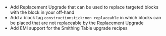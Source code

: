 * Add Replacement Upgrade that can be used to replace targeted blocks with the block in your off-hand
* Add a block tag `constructionstick:non_replaceable` in which blocks can be placed that are not replaceable by the Replacement Upgrade
* Add EMI support for the Smithing Table upgrade recipes